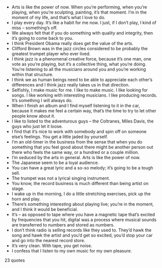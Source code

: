  - Arts is like the power of now. When you’re performing, when you’re playing, when you’re sculpting, painting, it’s that moment. I’m in the moment of my life, and that’s what I love to do.
 - I play every day. It’s like a habit for me now. I just, if I don’t play, I kind of miss – something’s off.
 - We always felt that if you do something with quality and integrity, then it’s going to come back to you.
 - I think President Obama really does get the value of the arts.
 - Clifford Brown was in the jazz circles considered to be probably the greatest trumpet player who ever lived.
 - I think jazz is a phenomenal creative force, because it’s one man, one vote as you’re playing, but it’s a collective thing, what you’re doing. You’re listening to all the musicians around you and you’re working within that structure.
 - I think we as human beings need to be able to appreciate each other’s differences and I think jazz really takes us in that direction.
 - Selfishly, I make music for me. I like to make music. I like looking for songs. I like working with interesting musicians. I like producing records. It’s something I will always do.
 - When I finish an album and I find myself listening to it in the car, because it makes me feel a certain way, that’s the time to try to let other people know about it.
 - I like to listed to the adventurous guys – the Coltranes, Miles Davis, the guys who just let it loose.
 - I find that it’s nice to work with somebody and spin off on someone else’s feelings. You get a little jaded by yourself.
 - I’m an old-timer in the business from the sense that when you do something that you feel good about there might be another person out there who feels the same way, or a hundred or a couple million.
 - I’m seduced by the arts in general. Arts is like the power of now.
 - The Japanese seem to be a loyal audience.
 - You can have a great lyric and a so-so melody; it’s going to be a tough sell.
 - The trumpet was not a lyrical singing instrument.
 - You know, the record business is much different than being artist on stage.
 - I wake up in the morning, I do a little stretching exercises, pick up the horn and play.
 - There’s something interesting about playing live; you’re in the moment, and I think it would be beneficial.
 - It’s – as opposed to tape where you have a magnetic tape that’s excited by frequencies that you hit, digital was a process where musical sounds are transferred to numbers and stored as numbers.
 - I don’t think radio is selling records like they used to. They’d hawk the song and hawk the artist and you’d get so excited, you’d stop your car and go into the nearest record store.
 - It’s very clean. With tape, you get noise.
 - I confess that I listen to my own music for my own pleasure.

23 quotes